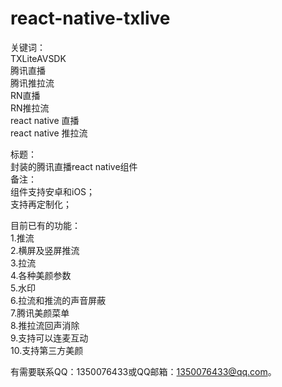 # react-native-txlive

关键词：  
TXLiteAVSDK  
腾讯直播  
腾讯推拉流  
RN直播  
RN推拉流  
react native 直播  
react native 推拉流

标题：  
封装的腾讯直播react native组件  
备注：  
组件支持安卓和iOS；  
支持再定制化；

目前已有的功能：  
1.推流  
2.横屏及竖屏推流  
3.拉流  
4.各种美颜参数  
5.水印  
6.拉流和推流的声音屏蔽  
7.腾讯美颜菜单  
8.推拉流回声消除  
9.支持可以连麦互动  
10.支持第三方美颜

有需要联系QQ：1350076433或QQ邮箱：1350076433@qq.com。
